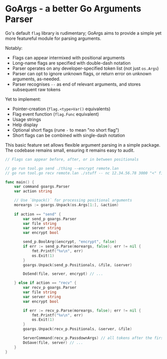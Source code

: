 # GoArgs - a better Go Arguments Parser

Go's default `flag` library is rudimentary; GoArgs aims to provide a simple yet more featureful module for parsing arguments.

Notably:

* Flags can appear intermixed with positional arguments
* Long-name flags are specified with double-dash notation
* Parser operates on any developer-specified token list (not just `os.Args`)
* Parser can opt to ignore unknown flags, or return error on unknown arguments, as-needed.
* Parser recognises `--` as end of relevant arguments, and stores subsequent raw tokens

Yet to implement:

* Pointer-creation (`flag.<type>Var()` equivalents)
* Flag event function (`flag.Func` equivalent)
* Usage strings
* Help display
* Optional short flags (rune `-` to mean "no short flag")
* Short flags can be combined with single-dash notation

This basic feature set allows flexible argument parsing in a simple package. The codebase remains small, ensuring it remains easy to audit.

```go
// Flags can appear before, after, or in between positionals

// go run tool.go send ./thing --encrypt remote.lan
// go run tool.go recv remote.lan ./stuff -- nc 12.34.56.78 3000 "<" file.txt

func main() {
    var command goargs.Parser
    var action string

    // Use `Unpack()` for processing positional arguments
    moreargs := goargs.Unpack(os.Args[1:], &action)
    
    if action == "send" {
        var send_p goargs.Parser
        var file string
        var server string
        var encrypt bool

        send_p.BoolArg(&encrypt, "encrypt", false)
        if err := send_p.Parse(moreargs, false); err != nil {
            fmt.Printf("%v\n", err)
            os.Exit(1)
        }
        goargs.Unpack(send_p.Positionals, &file, &server)

        DoSend(file, server, encrypt) // ...

    } else if action == "recv" {
        var recv_p goargs.Parser
        var file string
        var server string
        var encrypt bool

        if err := recv_p.Parse(moreargs, false); err != nil {
            fmt.Printf("%v\n", err)
            os.Exit(1)
        }
        goargs.Unpack(recv_p.Positionals, &server, &file)

        ServerCommand(recv_p.PassdownArgs) // all tokens after the first "--"
        DoSave(file, server) // ...
    }
}
```

